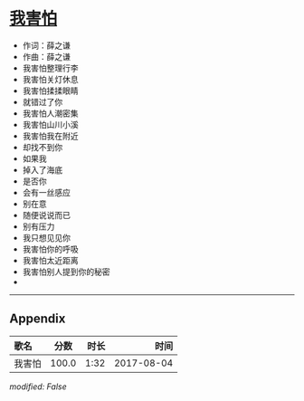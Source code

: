 # [我害怕](https://music.163.com/song?id=494858544)

* 作词：薛之谦
* 作曲：薛之谦
* 我害怕整理行李
* 我害怕关灯休息
* 我害怕揉揉眼睛
* 就错过了你
* 我害怕人潮密集
* 我害怕山川小溪
* 我害怕我在附近
* 却找不到你
* 如果我
* 掉入了海底
* 是否你
* 会有一丝感应
* 别在意
* 随便说说而已
* 别有压力
* 我只想见见你
* 我害怕你的呼吸
* 我害怕太近距离
* 我害怕别人提到你的秘密
* 


---

## Appendix

|歌名|分数|时长|时间|
|:---|:---:|---:|---:|
|我害怕|100.0|1:32|2017-08-04

*modified: False*